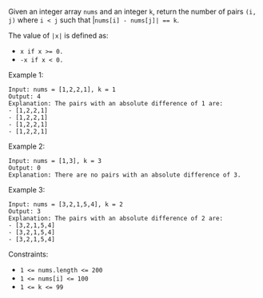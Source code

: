 Given an integer array ```nums``` and an integer ```k```, return the number of pairs ```(i, j)``` where ```i < j``` such that |```nums[i] - nums[j]| == k```.

The value of ```|x|``` is defined as:

- ```x if x >= 0.```
- ```-x if x < 0.```


Example 1:
```
Input: nums = [1,2,2,1], k = 1
Output: 4
Explanation: The pairs with an absolute difference of 1 are:
- [1,2,2,1]
- [1,2,2,1]
- [1,2,2,1]
- [1,2,2,1]
```
Example 2:
```
Input: nums = [1,3], k = 3
Output: 0
Explanation: There are no pairs with an absolute difference of 3.
```
Example 3:
```
Input: nums = [3,2,1,5,4], k = 2
Output: 3
Explanation: The pairs with an absolute difference of 2 are:
- [3,2,1,5,4]
- [3,2,1,5,4]
- [3,2,1,5,4]
```

Constraints:

- ```1 <= nums.length <= 200```
- ```1 <= nums[i] <= 100```
- ```1 <= k <= 99```
